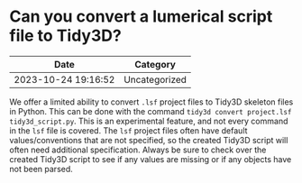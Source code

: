 # Can you convert a lumerical script file to Tidy3D?

| Date       | Category    |
|------------|-------------|
| 2023-10-24 19:16:52 | Uncategorized |



We offer a limited ability to convert `.lsf` project files to Tidy3D skeleton files in Python. This can be done with the command `tidy3d convert project.lsf tidy3d_script.py`. This is an experimental feature, and not every command in the `lsf` file is covered. The `lsf` project files often have default values/conventions that are not specified, so the created Tidy3D script will often need additional specification. Always be sure to check over the created Tidy3D script to see if any values are missing or if any objects have not been parsed.

